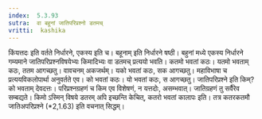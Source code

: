 ```yaml
---
index:  5.3.93
sutra:  वा बहूनां जातिपरिप्रश्नो डतमच्
vritti:  kashika 
---
```


किंयत्तदः इति वर्तते निर्धारने, एकस्य इति च। बहूनाम् इति निर्धारने षष्ठी। बहुनां मध्ये एकस्य निर्धारने गम्यमाने जातिपरिप्रश्नविषयेभ्यः किमादिभ्यः वा डतमच् प्रत्ययो भवति। कतमो भवतां कठः। यतमो भवताम् कठः, ततम आगच्छतु। वावचनम् अकजर्थम्। यको भवतां कठः, सक आगच्छतु। महाविभाषा च प्रत्ययविकलोपार्था अनुवर्तते एव। को भवतां कठः। यो भवतां कठः, स आगच्छतु। जातिपरिप्रश्ने इति किम्? को भवताम् देवदत्तः। परिप्रश्नग्रहणं च किम एव विशेषणं, न यत्तदोः, असम्भवात्। जातिग्रहणं तु सर्वैरेव सम्बद्यते। किमो ऽस्मिन् विषये डतरम् अपि इच्छन्ति केचित्, कतरो भवतां कालापः इति। तत्र कतरकतमौ जातिअपरिप्रश्ने (*2,1.63) इति वचनात् सिद्धम्।

